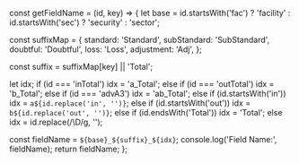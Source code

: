 const getFieldName = (id, key) => {
  let base = id.startsWith('fac') ? 'facility'
           : id.startsWith('sec') ? 'security'
           : 'sector';

  const suffixMap = {
    standard: 'Standard',
    subStandard: 'SubStandard',
    doubtful: 'Doubtful',
    loss: 'Loss',
    adjustment: 'Adj',
  };

  const suffix = suffixMap[key] || 'Total';

  let idx;
  if (id === 'inTotal') idx = 'a_Total';
  else if (id === 'outTotal') idx = 'b_Total';
  else if (id === 'advA3') idx = 'ab_Total';
  else if (id.startsWith('in')) idx = `a${id.replace('in', '')}`;
  else if (id.startsWith('out')) idx = `b${id.replace('out', '')}`;
  else if (id.endsWith('Total')) idx = 'Total';
  else idx = id.replace(/\D/g, '');

  const fieldName = `${base}_${suffix}_${idx}`;
  console.log('Field Name:', fieldName);
  return fieldName;
};